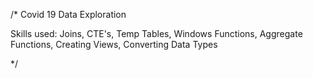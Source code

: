 /*
Covid 19 Data Exploration 

Skills used: Joins, CTE's, Temp Tables, Windows Functions, Aggregate Functions, Creating Views, Converting Data Types

*/

